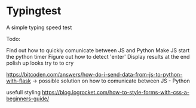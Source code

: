 # Typingtest
A simple typing speed test

Todo:

Find out how to quickly comunicate between JS and Python
Make JS start the python timer
Figure out how to detect 'enter'
Display results at the end
polish up looks
try to to cry

https://bitcoden.com/answers/how-do-i-send-data-from-js-to-python-with-flask -> possible solution on how to comunicate between JS - Python

usefull styling
https://blog.logrocket.com/how-to-style-forms-with-css-a-beginners-guide/
